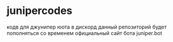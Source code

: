 # junipercodes
кодв для джунипер юота в дискорд 
данный репозиторий будет пополняться со временем
официальный сайт бота juniper.bot
